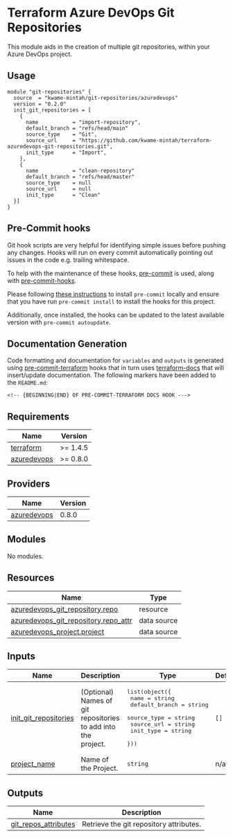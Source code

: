 # Terraform Azure DevOps Git Repositories

This module aids in the creation of multiple git repositories, within your Azure DevOps project.

## Usage

```hcl
module "git-repositories" {
  source  = "kwame-mintah/git-repositories/azuredevops"
  version = "0.2.0"
  init_git_repositories = [
    {
      name           = "import-repository",
      default_branch = "refs/head/main"
      source_type    = "Git",
      source_url     = "https://github.com/kwame-mintah/terraform-azuredevops-git-repositories.git",
      init_type      = "Import",
    },
    {
      name           = "clean-repository"
      default_branch = "refs/head/master"
      source_type    = null
      source_url     = null
      init_type      = "Clean"
  }]
}
```

## Pre-Commit hooks

Git hook scripts are very helpful for identifying simple issues before pushing any changes. Hooks will run on every commit automatically pointing out issues in the code e.g. trailing whitespace.

To help with the maintenance of these hooks, [pre-commit](https://pre-commit.com/) is used, along with [pre-commit-hooks](https://pre-commit.com/#install).

Please following [these instructions](https://pre-commit.com/#install) to install `pre-commit` locally and ensure that you have run `pre-commit install` to install the hooks for this project.

Additionally, once installed, the hooks can be updated to the latest available version with `pre-commit autoupdate`.

## Documentation Generation

Code formatting and documentation for `variables` and `outputs` is generated using [pre-commit-terraform](https://github.com/antonbabenko/pre-commit-terraform/releases) hooks that in turn uses [terraform-docs](https://github.com/terraform-docs/terraform-docs) that will insert/update documentation. The following markers have been added to the `README.md`:

```
<!-- {BEGINNING|END} OF PRE-COMMIT-TERRAFORM DOCS HOOK --->
```

<!-- BEGINNING OF PRE-COMMIT-TERRAFORM DOCS HOOK --->
## Requirements

| Name | Version |
|------|---------|
| <a name="requirement_terraform"></a> [terraform](#requirement\_terraform) | >= 1.4.5 |
| <a name="requirement_azuredevops"></a> [azuredevops](#requirement\_azuredevops) | >= 0.8.0 |

## Providers

| Name | Version |
|------|---------|
| <a name="provider_azuredevops"></a> [azuredevops](#provider\_azuredevops) | 0.8.0 |

## Modules

No modules.

## Resources

| Name | Type |
|------|------|
| [azuredevops_git_repository.repo](https://registry.terraform.io/providers/microsoft/azuredevops/latest/docs/resources/git_repository) | resource |
| [azuredevops_git_repository.repo_attr](https://registry.terraform.io/providers/microsoft/azuredevops/latest/docs/data-sources/git_repository) | data source |
| [azuredevops_project.project](https://registry.terraform.io/providers/microsoft/azuredevops/latest/docs/data-sources/project) | data source |

## Inputs

| Name | Description | Type | Default | Required |
|------|-------------|------|---------|:--------:|
| <a name="input_init_git_repositories"></a> [init\_git\_repositories](#input\_init\_git\_repositories) | (Optional) Names of git repositories to add into the <br>project. | <pre>list(object({<br>    name           = string<br>    default_branch = string<br>    source_type    = string<br>    source_url     = string<br>    init_type      = string<br>  }))</pre> | `[]` | no |
| <a name="input_project_name"></a> [project\_name](#input\_project\_name) | Name of the Project. | `string` | n/a | yes |

## Outputs

| Name | Description |
|------|-------------|
| <a name="output_git_repos_attributes"></a> [git\_repos\_attributes](#output\_git\_repos\_attributes) | Retrieve the git repository attributes. |
<!-- END OF PRE-COMMIT-TERRAFORM DOCS HOOK --->
